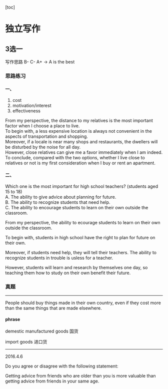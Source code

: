 [toc]

# 独立写作

## 3选一
写作思路
B- C- A+ -> A is the best

### 思路练习
#### 一、
1. cost
2. motivation/interest
3. effectiveness

From my perspective, the distance to my relatives is the most important factor when I choose a place to live.  
To begin with, a less expensive location is always  not convenient in the aspects of transportation and shopping.  
Moreover, if a locale is near many shops and restaurants, the dwellers will be disturbed by the noise for all day.  
However, close relatives can give me a favor immediately when I am indeed.  
To conclude, compared with the two options, whether I live close to  relatives or not is my first consideration when I buy or rent  an apartment.  

#### 二、

Which one is the most important for high school teachers? (students aged 15 to 18)  
A. The ability to give advice about planning for future.  
B. The ability to recognize students that need help.  
C. The ability to encourage students to learn on their own outside the classroom.

From my perspective, the ability to ecourage students to learn on their own outside the classroom.

To begin with, students in high school have the right to plan for future on their own.

Moreover, if students need help, they will tell their teachers. The ability to recognize students in trouble is usless for a teacher.

However, students will learn and research by themselves one day, so teaching them how to study on their own benefit their future.

### 真题

****

People should buy things made in their own country, even if they cost more than the same things that are made elsewhere.  

#### phrase

demestic manufactured goods  国货

import goods 进口货

****

2016.4.6

Do you agree or disagree with the following statement: 

Getting advice from friends who are older than you is more valuable than getting advice from friends in your same age.



